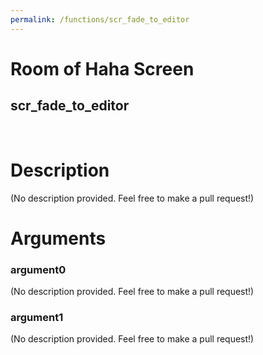 ```yaml
---
permalink: /functions/scr_fade_to_editor
---
```

# Room of Haha Screen  
## scr_fade_to_editor  
&nbsp;  
# Description  
(No description provided. Feel free to make a pull request!) 
&nbsp;  
# Arguments
### argument0
(No description provided. Feel free to make a pull request!)
&nbsp;  
### argument1
(No description provided. Feel free to make a pull request!)
&nbsp;  


